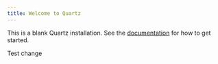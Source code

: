 ```yaml
---
title: Welcome to Quartz
---
```


This is a blank Quartz installation.
See the [documentation](https://quartz.jzhao.xyz) for how to get started.

Test change